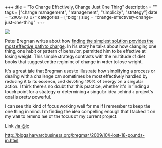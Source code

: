 +++
title = "To Change Effectively, Change Just One Thing"
description = ""
tags = ["change management", "management", "simplicity", "strategy"]
date = "2009-10-07"
categories = ["blog"]
slug = "change-effectively-change-just-one-thing"
+++



  <div class="notebook-screenshot"><a href="http://blogs.harvardbusiness.org/bregman/2009/10/i-lost-18-pounds-in.html"><img src="//media.konigi.com/bluga/wt4acce97265132_1.jpg"/></a></div><p>Peter Bregman writes about how <a href="http://blogs.harvardbusiness.org/bregman/2009/10/i-lost-18-pounds-in.html">finding the simplest solution provides the most effective path to change</a>. In his story he talks about how changing one thing, one habit or pattern of behavior, permitted him to be effective at losing weight. This simple strategy contrasts with the multitude of diet books that suggest entire regimine of change in order to lose weight.</p>
<p>It's a great tale that Bregman uses to illustrate how simplifying a process or dealing with a challenge can sometimes be most effectively handled by reducing it to its essence, and devoting 100% of energy on a singular action. I think there's no doubt that this practice, whether it's in finding a touch point for a strategy or determining a singular idea behind a project's goal is pretty powerful. </p>
<p>I can see this kind of focus working well for me if I remember to keep the one thing in mind. I'm finding the idea compelling enough that I tacked it on my wall to remind me of the focus of my current project.</p>
<p>Link <a href="http://twitter.com/jc/status/4687298763">via @jc</a></p>
    
  <a href="http://blogs.harvardbusiness.org/bregman/2009/10/i-lost-18-pounds-in.html">http://blogs.harvardbusiness.org/bregman/2009/10/i-lost-18-pounds-in.html</a>
